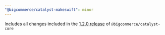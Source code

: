 ```yaml
---
"@bigcommerce/catalyst-makeswift": minor
---
```


Includes all changes included in the [1.2.0 release](https://github.com/bigcommerce/catalyst/blob/bb7940cedd169f053d55b787cc2b7183f737edba/core/CHANGELOG.md?plain=1#L3) of `@bigcommerce/catalyst-core`
